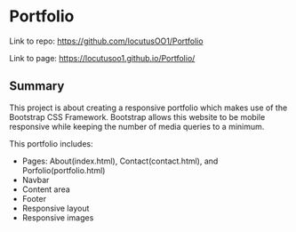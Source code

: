 # Portfolio

Link to repo: <https://github.com/locutusOO1/Portfolio>

Link to page: <https://locutusoo1.github.io/Portfolio/>

## Summary
This project is about creating a responsive portfolio which makes use of the Bootstrap CSS Framework. Bootstrap allows this website to be mobile responsive while keeping the number of media queries to a minimum.

This portfolio includes:
* Pages: About(index.html), Contact(contact.html), and Porfolio(portfolio.html)
* Navbar
* Content area
* Footer
* Responsive layout
* Responsive images

